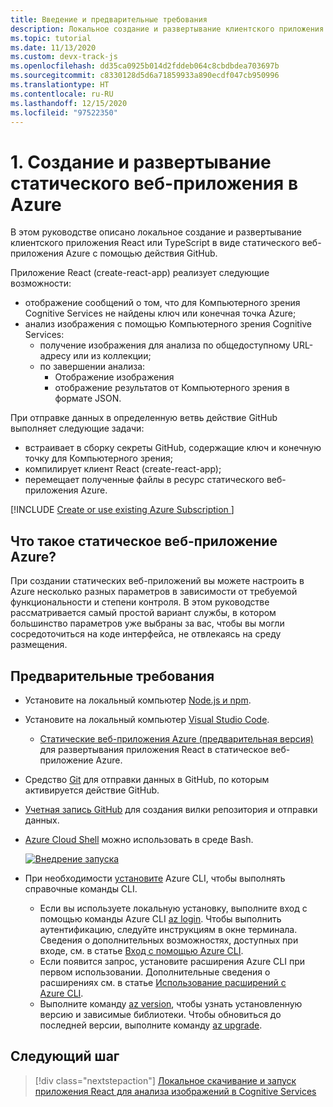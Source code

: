 ```yaml
---
title: Введение и предварительные требования
description: Локальное создание и развертывание клиентского приложения React или TypeScript в виде статического веб-приложения Azure с помощью действия GitHub.
ms.topic: tutorial
ms.date: 11/13/2020
ms.custom: devx-track-js
ms.openlocfilehash: dd35ca0925b014d2fddeb064c8cbdbdea703697b
ms.sourcegitcommit: c8330128d5d6a71859933a890ecdf047cb950996
ms.translationtype: HT
ms.contentlocale: ru-RU
ms.lasthandoff: 12/15/2020
ms.locfileid: "97522350"
---
```

# <a name="1-build-and-deploy-a-static-web-app-to-azure"></a>1. Создание и развертывание статического веб-приложения в Azure

В этом руководстве описано локальное создание и развертывание клиентского приложения React или TypeScript в виде статического веб-приложения Azure с помощью действия GitHub. 

Приложение React (create-react-app) реализует следующие возможности: 
* отображение сообщений о том, что для Компьютерного зрения Cognitive Services не найдены ключ или конечная точка Azure;
* анализ изображения с помощью Компьютерного зрения Cognitive Services:
    * получение изображения для анализа по общедоступному URL-адресу или из коллекции;
    * по завершении анализа:
        * Отображение изображения
        * отображение результатов от Компьютерного зрения в формате JSON. 

При отправке данных в определенную ветвь действие GitHub выполняет следующие задачи:
* встраивает в сборку секреты GitHub, содержащие ключ и конечную точку для Компьютерного зрения;
* компилирует клиент React (create-react-app);
* перемещает полученные файлы в ресурс статического веб-приложения Azure.

[!INCLUDE [Create or use existing Azure Subscription ](../../includes/environment-subscription-h2.md)]

## <a name="what-is-an-azure-static-web-app"></a>Что такое статическое веб-приложение Azure?

При создании статических веб-приложений вы можете настроить в Azure несколько разных параметров в зависимости от требуемой функциональности и степени контроля. В этом руководстве рассматривается самый простой вариант службы, в котором большинство параметров уже выбраны за вас, чтобы вы могли сосредоточиться на коде интерфейса, не отвлекаясь на среду размещения.

## <a name="prerequisites"></a>Предварительные требования

- Установите на локальный компьютер [Node.js и npm](https://nodejs.org/en/download).
- Установите на локальный компьютер [Visual Studio Code](https://code.visualstudio.com/). 
    - [Статические веб-приложения Azure (предварительная версия)](https://marketplace.visualstudio.com/items?itemName=ms-azuretools.vscode-azurestaticwebapps) для развертывания приложения React в статическое веб-приложение Azure.
- Средство [Git](https://git-scm.com/downloads) для отправки данных в GitHub, по которым активируется действие GitHub.
- [Учетная запись GitHub](https://github.com/join) для создания вилки репозитория и отправки данных.
- [Azure Cloud Shell](/azure/cloud-shell/quickstart) можно использовать в среде Bash.

   [![Внедрение запуска](https://shell.azure.com/images/launchcloudshell.png "Запуск Azure Cloud Shell")](https://shell.azure.com)   
- При необходимости [установите](/cli/azure/install-azure-cli) Azure CLI, чтобы выполнять справочные команды CLI.
   - Если вы используете локальную установку, выполните вход с помощью команды Azure CLI [az login](/cli/azure/reference-index#az-login).  Чтобы выполнить аутентификацию, следуйте инструкциям в окне терминала.  Сведения о дополнительных возможностях, доступных при входе, см. в статье [Вход с помощью Azure CLI](/cli/azure/authenticate-azure-cli).
  - Если появится запрос, установите расширения Azure CLI при первом использовании.  Дополнительные сведения о расширениях см. в статье [Использование расширений с Azure CLI](/cli/azure/azure-cli-extensions-overview).
  - Выполните команду [az version](/cli/azure/reference-index?#az_version), чтобы узнать установленную версию и зависимые библиотеки. Чтобы обновиться до последней версии, выполните команду [az upgrade](/cli/azure/reference-index?#az_upgrade).

## <a name="next-step"></a>Следующий шаг

> [!div class="nextstepaction"]
> [Локальное скачивание и запуск приложения React для анализа изображений в Cognitive Services](run-the-react-cognitive-services-image-analyzer-app-locally.md) 